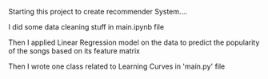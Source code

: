 Starting this project to create recommender System....

I did some data cleaning stuff in main.ipynb file

Then I applied Linear Regression model on the data to predict the popularity of the songs based on its feature matrix

Then I wrote one class related to Learning Curves in 'main.py' file


